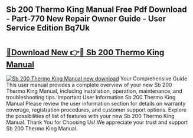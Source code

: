 ## Sb 200 Thermo King Manual Free Pdf Download - Part-770 New Repair Owner Guide - User Service Edition Bq7Uk

# <h2><a href="http://bc52980.oget.top/?id=Sb+200+Thermo+King+Manual">🔗Download New 👉🔴 Sb 200 Thermo King Manual</a></h2>

[![Sb 200 Thermo King Manual new download](https://i.imgur.com/5g1atiW.png)](http://bc52980.oget.top/?id=Sb+200+Thermo+King+Manual)
Your Comprehensive Guide This user manual provides a complete overview of your new Sb 200 Thermo King Manual, including installation, operation, maintenance, and troubleshooting tips. Important User Information Sb 200 Thermo King Manual Please review the user information section for details on warranty coverage, registration procedures, and customer support options. Explore the possibilities of list of features with your new Sb 200 Thermo King Manual. Thank You for Choosing Us! We appreciate your trust and support Sb 200 Thermo King Manual.
